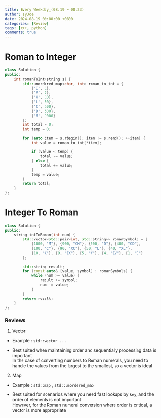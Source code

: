 ```yaml
---
title: Every Weekday_(08.19 ~ 08.23)
author: syJoe
date: 2024-08-19 09:00:00 +0800
categories: [Review]
tags: [c++, python]
comments: true
---
```


# Roman to Integer

```c++
class Solution {
public:
    int romanToInt(string s) {
        std::unordered_map<char, int> roman_to_int = {
            {'I', 1},
            {'V', 5},
            {'X', 10},
            {'L', 50},
            {'C', 100},
            {'D', 500},
            {'M', 1000}
        };
        int total = 0;
        int temp = 0;

        for (auto item = s.rbegin(); item != s.rend(); ++item) {
            int value = roman_to_int[*item];

            if (value < temp) {
                total -= value;
            } else {
                total += value;
            }
            temp = value;
        }
        return total;
    }
};
```

# Integer To Roman

```c++
class Solution {
public:
    string intToRoman(int num) {
        std::vector<std::pair<int, std::string>> romanSymbols = {
            {1000, "M"}, {900, "CM"}, {500, "D"}, {400, "CD"},
            {100, "C"}, {90, "XC"}, {50, "L"}, {40, "XL"},
            {10, "X"}, {9, "IX"}, {5, "V"}, {4, "IV"}, {1, "I"}
        };

        std::string result;
        for (const auto& [value, symbol] : romanSymbols) {
            while (num >= value) {
                result += symbol;
                num -= value;
            }
        }
        return result;
    }
};
```

### Reviews

1. Vector 

- Example : ```std::vector ...```

- Best suited when maintaining order and sequentially processing data is important </br>
  In the case of converting numbers to Roman numerals, you need to handle the values from the largest to the smallest, so a vector is ideal

2. Map

- Example : ```std::map``` , ```std::unordered_map```

- Best suited for scenarios where you need fast lookups by `key`, and the order of elements is not important</br> 
  However, for the Roman numeral conversion where order is critical, a vector is more appropriate

